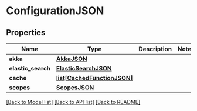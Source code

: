 # ConfigurationJSON

## Properties
Name | Type | Description | Notes
------------ | ------------- | ------------- | -------------
**akka** | [**AkkaJSON**](AkkaJSON.md) |  | 
**elastic_search** | [**ElasticSearchJSON**](ElasticSearchJSON.md) |  | 
**cache** | [**list[CachedFunctionJSON]**](CachedFunctionJSON.md) |  | 
**scopes** | [**ScopesJSON**](ScopesJSON.md) |  | 

[[Back to Model list]](../README.md#documentation-for-models) [[Back to API list]](../README.md#documentation-for-api-endpoints) [[Back to README]](../README.md)



